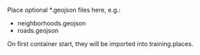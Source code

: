 Place optional *.geojson files here, e.g.:
- neighborhoods.geojson
- roads.geojson

On first container start, they will be imported into training.places.
